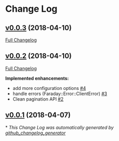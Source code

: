 # Change Log

## [v0.0.3](https://github.com/DragonBox/freshsales/tree/v0.0.3) (2018-04-10)
[Full Changelog](https://github.com/DragonBox/freshsales/compare/v0.0.2...v0.0.3)

## [v0.0.2](https://github.com/DragonBox/freshsales/tree/v0.0.2) (2018-04-10)
[Full Changelog](https://github.com/DragonBox/freshsales/compare/v0.0.1...v0.0.2)

**Implemented enhancements:**

- add more configuration options [\#4](https://github.com/DragonBox/freshsales/issues/4)
- handle errors \(Faraday::Error::ClientError\) [\#3](https://github.com/DragonBox/freshsales/issues/3)
- Clean pagination API [\#2](https://github.com/DragonBox/freshsales/issues/2)

## [v0.0.1](https://github.com/DragonBox/freshsales/tree/v0.0.1) (2018-04-07)


\* *This Change Log was automatically generated by [github_changelog_generator](https://github.com/skywinder/Github-Changelog-Generator)*